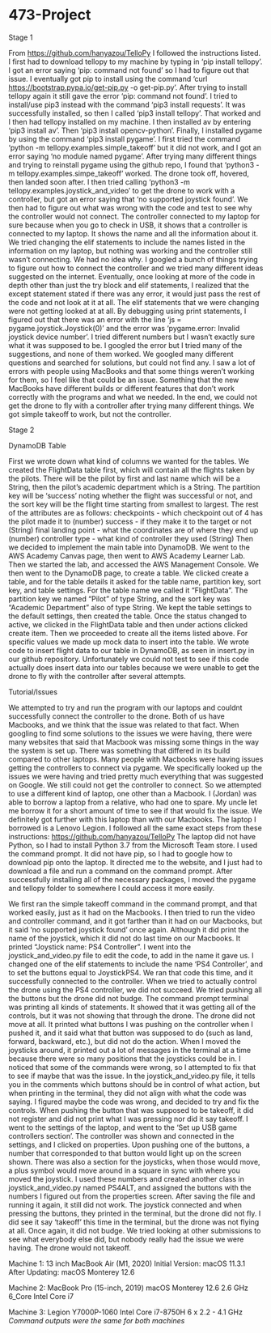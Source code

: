 # 473-Project

Stage 1

From https://github.com/hanyazou/TelloPy I followed the instructions listed. I first had to download tellopy to my machine by typing in ‘pip install tellopy’. I got an error saying ‘pip: command not found’ so I had to figure out that issue. I eventually got pip to install using the command ‘curl https://bootstrap.pypa.io/get-pip.py -o get-pip.py’. After trying to install tellopy again it still gave the error ‘pip: command not found’. I tried to install/use pip3 instead with the command ‘pip3 install requests’. It was successfully installed, so then I called ‘pip3 install tellopy’. That worked and I then had tellopy installed on my machine. I then installed av by entering ‘pip3 install av’. Then ‘pip3 install opencv-python’. Finally, I installed pygame by using the command ‘pip3 install pygame’. 
I first tried the command ‘python -m tellopy.examples.simple_takeoff’ but it did not work, and I got an error saying ‘no module named pygame’. After trying many different things and trying to reinstall pygame using the github repo, I found that ‘python3 -m tellopy.examples.simpe_takeoff’ worked. The drone took off, hovered, then landed soon after.
 I then tried calling ‘python3 -m tellopy.examples.joystick_and_video’ to get the drone to work with a controller, but got an error saying that ‘no supported joystick found’. 
We then had to figure out what was wrong with the code and test to see why the controller would not connect. The controller connected to my laptop for sure because when you go to check in USB, it shows that a controller is connected to my laptop. It shows the name and all the information about it. We tried changing the elif statements to include the names listed in the information on my laptop, but nothing was working and the controller still wasn’t connecting. We had no idea why. I googled a bunch of things trying to figure out how to connect the controller and we tried many different ideas suggested on the internet. 
Eventually, once looking at more of the code in depth other than just the try block and elif statements, I realized that the except statement stated if there was any error, it would just pass the rest of the code and not look at it at all. The elif statements that we were changing were not getting looked at at all. By debugging using print statements, I figured out that there was an error with the line ‘js = pygame.joystick.Joystick(0)’ and the error was ‘pygame.error: Invalid joystick device number’. I tried different numbers but I wasn’t exactly sure what it was supposed to be. I googled the error but I tried many of the suggestions, and none of them worked. We googled many different questions and searched for solutions, but could not find any. I saw a lot of errors with people using MacBooks and that some things weren’t working for them, so I feel like that could be an issue. Something that the new MacBooks have different builds or different features that don’t work correctly with the programs and what we needed. In the end, we could not get the drone to fly with a controller after trying many different things. We got simple takeoff to work, but not the controller.

Stage 2

DynamoDB Table

First we wrote down what kind of columns we wanted for the tables. We created the FlightData table first, which will contain all the flights taken by the pilots. There will be the pilot by first and last name which will be a String, then the pilot’s academic department which is a String. The partition key will be ‘success’ noting whether the flight was successful or not, and the sort key will be the flight time starting from smallest to largest. The rest of the attributes are as follows:
checkpoints - which checkpoint out of 4 has the pilot made it to (number)
success - if they make it to the target or not (String)
final landing point - what the coordinates are of where they end up (number)
controller type - what kind of controller they used (String)
Then we decided to implement the main table into DynamoDB. We went to the AWS Academy Canvas page, then went to AWS Academy Learner Lab. Then we started the lab, and accessed the AWS Management Console. We then went to the DynamoDB page, to create a table. We clicked create a table, and for the table details it asked for the table name, partition key, sort key, and table settings. For the table name we called it “FlightData”. The partition key we named “Pilot” of type String, and the sort key was “Academic Department” also of type String. We kept the table settings to the default settings, then created the table. Once the status changed to active, we clicked in the FlightData table and then under actions clicked create item. Then we proceeded to create all the items listed above. For specific values we made up mock data to insert into the table. We wrote code to insert flight data to our table in DynamoDB, as seen in insert.py in our github repository. Unfortunately we could not test to see if this code actually does insert data into our tables because we were unable to get the drone to fly with the controller after several attempts.

Tutorial/Issues

We attempted to try and run the program with our laptops and couldnt successfully connect the controller to the drone. Both of us have Macbooks, and we think that the issue was related to that fact. When googling to find some solutions to the issues we were having, there were many websites that said that Macbook was missing some things in the way the system is set up. There was something that differed in its build compared to other laptops. Many people with Macbooks were having issues getting the controllers to connect via pygame. We specifically looked up the issues we were having and tried pretty much everything that was suggested on Google. We still could not get the controller to connect. So we attempted to use a different kind of laptop, one other than a Macbook. I (Jordan) was able to borrow a laptop from a relative, who had one to spare. My uncle let me borrow it for a short amount of time to see if that would fix the issue. We definitely got further with this laptop than with our Macbooks. The laptop I borrowed is a Lenovo Legion. I followed all the same exact steps from these instructions: https://github.com/hanyazou/TelloPy The laptop did not have Python, so I had to install Python 3.7 from the Microsoft Team store. I used the command prompt. It did not have pip, so I had to google how to download pip onto the laptop. It directed me to the website, and I just had to download a file and run a command on the command prompt. After successfully installing all of the necessary packages, I moved the pygame and tellopy folder to somewhere I could access it more easily. 

We first ran the simple takeoff command in the command prompt, and that worked easily, just as it had on the Macbooks. I then tried to run the video and controller command, and it got farther than it had on our Macbooks, but it said ‘no supported joystick found’ once again. Although it did print the name of the joystick, which it did not do last time on our Macbooks. It printed “Joystick name: PS4 Controller”. I went into the joystick_and_video.py file to edit the code, to add in the name it gave us. I changed one of the elif statements to include the name ‘PS4 Controller’, and to set the buttons equal to JoystickPS4. We ran that code this time, and it successfully connected to the controller. When we tried to actually control the drone using the PS4 controller, we did not succeed. We tried pushing all the buttons but the drone did not budge. The command prompt terminal was printing all kinds of statements. It showed that it was getting all of the controls, but it was not showing that through the drone. The drone did not move at all. It printed what buttons I was pushing on the controller when I pushed it, and it said what that button was supposed to do (such as land, forward, backward, etc.), but did not do the action. When I moved the joysticks around, it printed out a lot of messages in the terminal at a time because there were so many positions that the joysticks could be in. I noticed that some of the commands were wrong, so I attempted to fix that to see if maybe that was the issue. In the joystick_and_video.py file, it tells you in the comments which buttons should be in control of what action, but when printing in the terminal, they did not align with what the code was saying. I figured maybe the code was wrong, and decided to try and fix the controls. When pushing the button that was supposed to be takeoff, it did not register and did not print what I was pressing nor did it say takeoff. I went to the settings of the laptop, and went to the ‘Set up USB game controllers section’. The controller was shown and connected in the settings, and I clicked on properties. Upon pushing one of the buttons, a number that corresponded to that button would light up on the screen shown. There was also a section for the joysticks, when those would move, a plus symbol would move around in a square in sync with where you moved the joystick. I used these numbers and created another class in joystick_and_video.py named PS4ALT, and assigned the buttons with the numbers I figured out from the properties screen. After saving the file and running it again, it still did not work. The joystick connected and when pressing the buttons, they printed in the terminal, but the drone did not fly. I did see it say ‘takeoff’ this time in the terminal, but the drone was not flying at all. Once again, it did not budge. We tried looking at other submissions to see what everybody else did, but nobody really had the issue we were having. The drone would not takeoff. 


Machine 1: 13 inch MacBook Air (M1, 2020)
Initial Version: macOS 11.3.1
After Updating: macOS Monterey 12.6


Machine 2: MacBook Pro (15-inch, 2019)
macOS Monterey 12.6
2.6 GHz 6_Core Intel Core i7

Machine 3: Legion Y7000P-1060
Intel Core i7-8750H 6 x 2.2 - 4.1 GHz
*Command outputs were the same for both machines*
